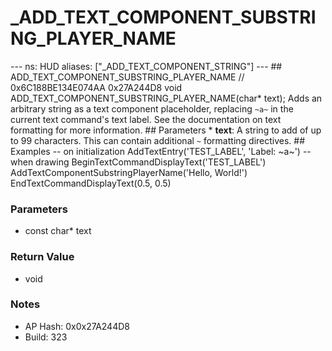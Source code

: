# _ADD_TEXT_COMPONENT_SUBSTRING_PLAYER_NAME

--- ns: HUD aliases: ["_ADD_TEXT_COMPONENT_STRING"] --- ## ADD_TEXT_COMPONENT_SUBSTRING_PLAYER_NAME  // 0x6C188BE134E074AA 0x27A244D8 void ADD_TEXT_COMPONENT_SUBSTRING_PLAYER_NAME(char* text);  Adds an arbitrary string as a text component placeholder, replacing `~a~` in the current text command's text label.  See the documentation on text formatting for more information.  ## Parameters * **text**: A string to add of up to 99 characters. This can contain additional `~` formatting directives.  ## Examples -- on initialization AddTextEntry('TEST_LABEL', 'Label: ~a~')  -- when drawing BeginTextCommandDisplayText('TEST_LABEL') AddTextComponentSubstringPlayerName('Hello, World!') EndTextCommandDisplayText(0.5, 0.5)

### Parameters
* const char* text

### Return Value
* void

### Notes
* AP Hash: 0x0x27A244D8
* Build: 323

